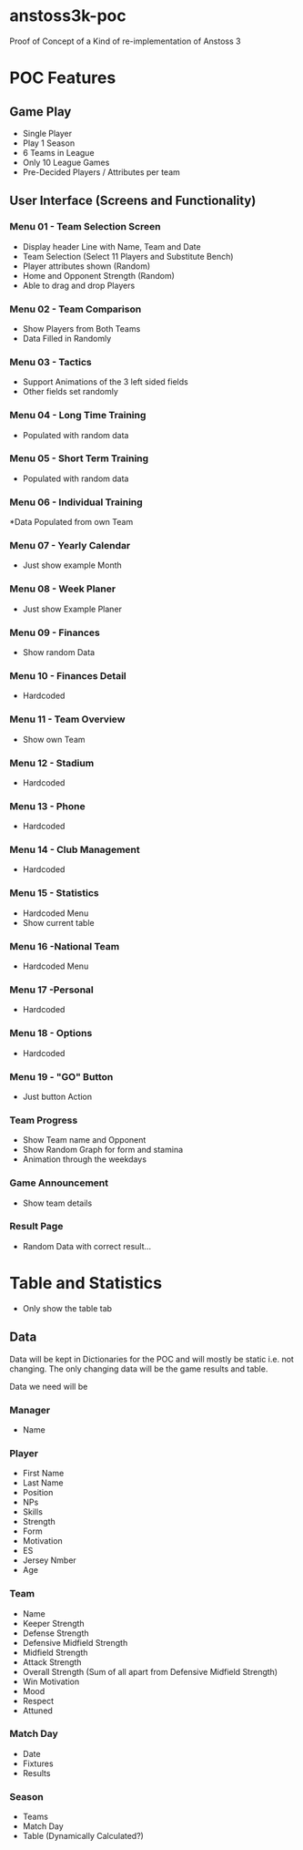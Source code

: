 # anstoss3k-poc
Proof of Concept of a Kind of re-implementation of Anstoss 3

# POC Features

## Game Play
* Single Player
* Play 1 Season
* 6 Teams in League
* Only 10 League Games
* Pre-Decided Players / Attributes per team 

## User Interface (Screens and Functionality)

### Menu 01 - Team Selection Screen
* Display header Line with Name, Team and Date
* Team Selection (Select 11 Players and Substitute Bench)
* Player attributes shown (Random)
* Home and Opponent Strength (Random)
* Able to drag and drop Players

### Menu 02 - Team Comparison
* Show Players from Both Teams
* Data Filled in Randomly

### Menu 03 - Tactics
* Support Animations of the 3 left sided fields
* Other fields set randomly

### Menu 04 - Long Time Training
* Populated with random data

### Menu 05 - Short Term Training
* Populated with random data

### Menu 06 - Individual Training
*Data Populated from own Team

### Menu 07 - Yearly Calendar
* Just show example Month

### Menu 08 - Week Planer
* Just show Example Planer

### Menu 09 - Finances
* Show random Data

### Menu 10 - Finances Detail
* Hardcoded

### Menu 11 - Team Overview
* Show own Team

### Menu 12 - Stadium
* Hardcoded

### Menu 13 - Phone
* Hardcoded

### Menu 14 - Club Management
* Hardcoded

### Menu 15 - Statistics
* Hardcoded Menu
* Show current table

### Menu 16 -National Team
* Hardcoded Menu

### Menu 17 -Personal
* Hardcoded

### Menu 18 - Options
* Hardcoded

### Menu 19 - "GO" Button
* Just button Action

### Team Progress
* Show Team name and Opponent
* Show Random Graph for form and stamina
* Animation through the weekdays

### Game Announcement
* Show team details

### Result Page
* Random Data with correct result...

# Table and Statistics
* Only show the table tab

## Data

Data will be kept in Dictionaries for the POC and will mostly be static i.e. not changing.
The only changing data will be the game results and table.

Data we need will be

### Manager
* Name

### Player
* First Name
* Last Name
* Position
* NPs
* Skills
* Strength
* Form
* Motivation
* ES
* Jersey Nmber
* Age

### Team
* Name
* Keeper Strength
* Defense Strength
* Defensive Midfield Strength
* Midfield Strength
* Attack Strength
* Overall Strength (Sum of all apart from Defensive Midfield Strength)
* Win Motivation
* Mood
* Respect
* Attuned

### Match Day
* Date
* Fixtures
* Results

### Season
* Teams
* Match Day
* Table (Dynamically Calculated?)













